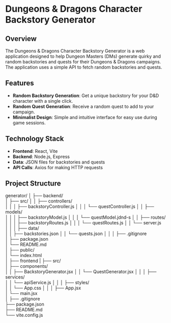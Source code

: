 # Dungeons & Dragons Character Backstory Generator

## Overview

The Dungeons & Dragons Character Backstory Generator is a web application designed to help Dungeon Masters (DMs) generate quirky and random backstories and quests for their Dungeons & Dragons campaigns. The application uses a simple API to fetch random backstories and quests.

## Features

- **Random Backstory Generation**: Get a unique backstory for your D&D character with a single click.
- **Random Quest Generation**: Receive a random quest to add to your campaign.
- **Minimalist Design**: Simple and intuitive interface for easy use during game sessions.

## Technology Stack

- **Frontend**: React, Vite
- **Backend**: Node.js, Express
- **Data**: JSON files for backstories and quests
- **API Calls**: Axios for making HTTP requests

## Project Structure

generator/
│
├── backend/                  
│   ├── src/
│   │   ├── controllers/      
│   │   │   ├── backstoryController.js
│   │   │   └── questController.js
│   │   ├── models/           
│   │   │   ├── backstoryModel.js
│   │   │   └── questModel.jdnd-s
│   │   ├── routes/           
│   │   │   ├── backstoryRoutes.js
│   │   │   └── questRoutes.js
│   │   └── server.js         
│   │
│   ├── data/                 
│   │   ├── backstories.json
│   │   └── quests.json
│   │
│   ├── .gitignore            
│   ├── package.json          
│   └── README.md             
│
├── public/                   
│   └── index.html            
│
├── frontend
|   ├── src/                      
│   ├── components/           
│   │   ├── BackstoryGenerator.jsx
│   │   └── QuestGenerator.jsx
│   │
│   ├── services/             
│   │   └── apiService.js
│   │
│   ├── styles/               
│   │   └── App.css
│   │
│   ├── App.jsx               
│   └── main.jsx             
│
├── .gitignore                
├── package.json              
├── README.md                
└── vite.config.js
